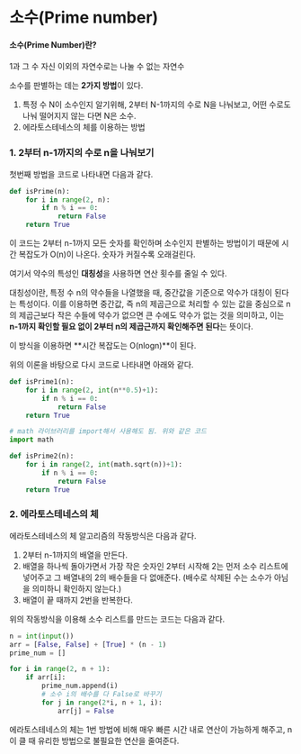 # 소수(Prime number)

#### **소수(Prime Number)란?**

1과 그 수 자신 이외의 자연수로는 나눌 수 없는 자연수

소수를 판별하는 데는 **2가지 방법**이 있다.

1. 특정 수 N이 소수인지 알기위해, 2부터 N-1까지의 수로 N을 나눠보고, 어떤 수로도 나눠 떨어지지 않는 다면 N은 소수.
2. 에라토스테네스의 체를 이용하는 방법



### 1. 2부터 n-1까지의 수로 n을 나눠보기

첫번째 방법을 코드로 나타내면 다음과 같다.

```python
def isPrime(n):
    for i in range(2, n):
        if n % i == 0:
            return False  
    return True
```

이 코드는 2부터 n-1까지 모든 숫자를 확인하며 소수인지 판별하는 방법이기 때문에 시간 복잡도가 O(n)이 나온다. 숫자가 커질수록 오래걸린다.

여기서 약수의 특성인 **대칭성**을 사용하면 연산 횟수를 줄일 수 있다.

대칭성이란, 특정 수 n의 약수들을 나열했을 때, 중간값을 기준으로 약수가 대칭이 된다는 특성이다. 이를 이용하면 중간값, 즉 n의 제곱근으로 처리할 수 있는 값을 중심으로 n의 제곱근보다 작은 수들에 약수가 없으면 큰 수에도 약수가 없는 것을 의미하고, 이는 **n-1까지 확인할 필요 없이 2부터 n의 제곱근까지 확인해주면 된다**는 뜻이다.

이 방식을 이용하면 **시간 복잡도는 O(nlogn)**이 된다. 

위의 이론을 바탕으로 다시 코드로 나타내면 아래와 같다.

```python
def isPrime1(n):
    for i in range(2, int(n**0.5)+1):
        if n % i == 0:
            return False  
    return True

# math 라이브러리를 import해서 사용해도 됨. 위와 같은 코드
import math

def isPrime2(n):
    for i in range(2, int(math.sqrt(n))+1):
        if n % i == 0:
            return False  
    return True
```



### 2. 에라토스테네스의 체

에라토스테네스의 체 알고리즘의 작동방식은 다음과 같다.

1. 2부터 n-1까지의 배열을 만든다.
2. 배열을 하나씩 돌아가면서 가장 작은 숫자인 2부터 시작해 2는 먼저 소수 리스트에 넣어주고 그 배열내의 2의 배수들을 다 없애준다. (배수로 삭제된 수는 소수가 아님을 의미하니 확인하지 않는다.)
3. 배열이 끝 때까지 2번을 반복한다.

위의 작동방식을 이용해 소수 리스트를 만드는 코드는 다음과 같다.

```python
n = int(input())
arr = [False, False] + [True] * (n - 1)
prime_num = []

for i in range(2, n + 1):
    if arr[i]:
        prime_num.append(i)
        # 소수 i의 배수를 다 False로 바꾸기
        for j in range(2*i, n + 1, i):
            arr[j] = False
```

에라토스테네스의 체는 1번 방법에 비해 매우 빠른 시간 내로 연산이 가능하게 해주고, n이 클 때 유리한 방법으로 불필요한 연산을 줄여준다.
